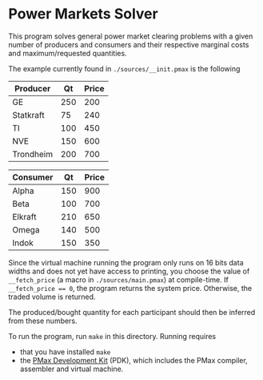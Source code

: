 # Power Markets Solver

This program solves general power market clearing problems with a given number of producers and consumers and their respective marginal costs and maximum/requested quantities.

The example currently found in `./sources/__init.pmax` is the following

Producer    | Qt    |   Price   |
------------|-------|-----------|
GE          | 250   | 200       |
Statkraft   | 75    | 240       |
TI          | 100   | 450       |
NVE         | 150   | 600       |
Trondheim   | 200   | 700       |

Consumer    |   Qt  |   Price   |
------------|-------|-----------|
Alpha       | 150   | 900       |
Beta        | 100   | 700       |
Elkraft     | 210   | 650       |
Omega       | 140   | 500       |
Indok       | 150   | 350       |

Since the virtual machine running the program only runs on 16 bits data widths and does not yet have access to printing, you choose the value of `__fetch_price` (a macro in `./sources/main.pmax`) at compile-time. If `__fetch_price == 0`, the program returns the system price. Otherwise, the traded volume is returned.

The produced/bought quantity for each participant should then be inferred from these numbers.

To run the program, run `make` in this directory. Running requires
- that you have installed `make`
- the [PMax Development Kit](https://github.com/Fleli/PDK-Installer) (PDK), which includes the PMax compiler, assembler and virtual machine.
